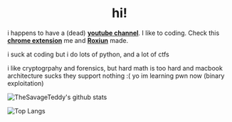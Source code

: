 <div align="center">
 <h1>hi!</h1>
</div>

i happens to have a (dead) **[youtube channel](https://youtube.com/thesavageteddy)**. I like to coding. Check this **[chrome extension](https://chrome.google.com/webstore/detail/tetrain/ahekimalhnapoaonpjnfmkncjehligge)** me and **[Roxiun](https://github.com/Roxiun)** made. 

i suck at coding but i do lots of python, and a lot of ctfs

i like cryptogrpahy and forensics, but hard math is too hard and macbook architecture sucks they support nothing :(
yo im learning pwn now (binary exploitation)

![TheSavageTeddy's github stats](https://github-readme-stats.vercel.app/api?username=thesavageteddy&count_private=true&include_all_commits=true&show_icons=true&theme=radical)

![Top Langs](https://github-readme-stats.vercel.app/api/top-langs/?username=thesavageteddy&theme=radical)



